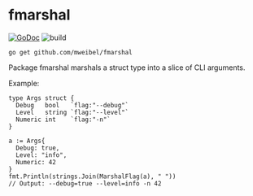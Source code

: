 # fmarshal
[![GoDoc](https://godoc.org/github.com/mweibel/fmarshal?status.svg)](https://godoc.org/github.com/mweibel/fmarshal) ![build](https://github.com/github/docs/actions/workflows/go.yml/badge.svg)

```
go get github.com/mweibel/fmarshal
```

Package fmarshal marshals a struct type into a slice of CLI arguments.

Example:

```golang
type Args struct {
  Debug   bool   `flag:"--debug"`
  Level   string `flag:"--level"`
  Numeric int    `flag:"-n"`
}

a := Args{
  Debug: true,
  Level: "info",
  Numeric: 42
}
fmt.Println(strings.Join(MarshalFlag(a), " "))
// Output: --debug=true --level=info -n 42
```